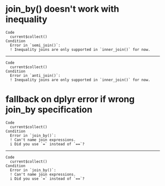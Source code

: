 # join_by() doesn't work with inequality

    Code
      current$collect()
    Condition
      Error in `semi_join()`:
      ! Inequality joins are only supported in `inner_join()` for now.

---

    Code
      current$collect()
    Condition
      Error in `anti_join()`:
      ! Inequality joins are only supported in `inner_join()` for now.

# fallback on dplyr error if wrong join_by specification

    Code
      current$collect()
    Condition
      Error in `join_by()`:
      ! Can't name join expressions.
      i Did you use `=` instead of `==`?

---

    Code
      current$collect()
    Condition
      Error in `join_by()`:
      ! Can't name join expressions.
      i Did you use `=` instead of `==`?

